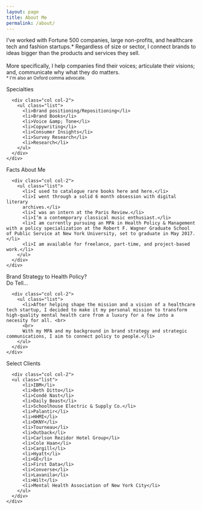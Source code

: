 ```yaml
---
layout: page
title: About Me
permalink: /about/
---
```


<p class="main-text">I’ve worked with Fortune 500 companies, large non-profits, and healthcare tech
and fashion startups.* Regardless of size or sector, I connect brands to ideas
bigger than the products and services they sell.<br>
<br>
More specifically, I help companies find their voices; articulate their
visions; and, communicate why what they do matters.<br>
<small>* I'm also an Oxford comma advocate.</small>
</p>

<div class="about-section-wrapper">
  <div class="about-section">
    <div class="col-wrapper">
      <div class="col col-1">
        <p>Specialties</p>
      </div>

      <div class="col col-2">
        <ul class="list">
          <li>Brand positioning/Repositioning</li>
          <li>Brand Books</li>
          <li>Voice &amp; Tone</li>
          <li>Copywriting</li>
          <li>Consumer Insights</li>
          <li>Survey Research</li>
          <li>Research</li>
        </ul>
      </div>
    </div>
  </div>

  <div class="about-section">
    <div class="col-wrapper">
      <div class="col col-1">
        <p>Facts About Me</p>
      </div>

      <div class="col col-2">
        <ul class="list">
          <li>I used to catalogue rare books here and here.</li>
          <li>I went through a solid 6 month obsession with digital literary
          archives.</li>
          <li>I was an intern at the Paris Review.</li>
          <li>I’m a contemporary classical music enthusiast.</li>
          <li>I am currently pursuing an MPA in Health Policy & Management with a policy specialization at the Robert F. Wagner Graduate School of Public Service at New York University, set to graduate in May 2017.</li>
          <li>I am available for freelance, part-time, and project-based work.</li>
        </ul>
      </div>
    </div>
  </div>

  <div class="about-section">
    <div class="col-wrapper">
      <div class="col col-1">
        <p>Brand Strategy to Health Policy?<br>
        Do Tell...</p>
      </div>

      <div class="col col-2">
        <ul class="list">
          <li>After helping shape the mission and a vision of a healthcare tech startup, I decided to make it my personal mission to transform high-quality mental health care from a luxury for a few into a necesity for all. <br>
          <br>
          With my MPA and my background in brand strategy and strategic communications, I aim to connect policy to people.</li>
        </ul>
      </div>
    </div>
  </div>
          
  <div class="about-section">
    <div class="col-wrapper">
      <div class="col col-1">
        <p>Select Clients</p>
      </div>

      <div class="col col-2">
      <ul class="list">
          <li>IBM</li>
          <li>Beth Ditto</li>
          <li>Condé Nast</li> 
          <li>Daily Beast</li>
          <li>Schoolhouse Electric & Supply Co.</li>
          <li>Palantir</li>
          <li>HHMI</li>
          <li>DKNY</li>
          <li>Tourneau</li>
          <li>Outback</li>
          <li>Carlson Rezidor Hotel Group</li>
          <li>Cole Haan</li>
          <li>Cargill</li>
          <li>Hyatt</li>
          <li>GE</li>
          <li>First Data</li>
          <li>Converse</li> 
          <li>Lavanila</li>
          <li>Wilt</li>
          <li>Mental Health Association of New York City</li>
        </ul>
      </div>
    </div>
  </div>
          
</div>
